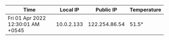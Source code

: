 | Time     | Local IP | Public IP | Temperature |
| ----------- | ----------- | ----------- | ----------- |
| Fri 01 Apr 2022 12:30:01 AM +0545      | 10.0.2.133     | 122.254.86.54  | 51.5° |
